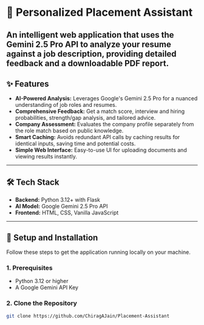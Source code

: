 # 🤖 Personalized Placement Assistant

An intelligent web application that uses the Gemini 2.5 Pro API to analyze your resume against a job description, providing detailed feedback and a downloadable PDF report.
---

## ✨ Features

* **AI-Powered Analysis:** Leverages Google's Gemini 2.5 Pro for a nuanced understanding of job roles and resumes.
* **Comprehensive Feedback:** Get a match score, interview and hiring probabilities, strength/gap analysis, and tailored advice.
* **Company Assessment:** Evaluates the company profile separately from the role match based on public knowledge.
* **Smart Caching:** Avoids redundant API calls by caching results for identical inputs, saving time and potential costs.
* **Simple Web Interface:** Easy-to-use UI for uploading documents and viewing results instantly.

---

## 🛠️ Tech Stack

* **Backend:** Python 3.12+ with Flask
* **AI Model:** Google Gemini 2.5 Pro API
* **Frontend:** HTML, CSS, Vanilla JavaScript

---

## 🚀 Setup and Installation

Follow these steps to get the application running locally on your machine.

### 1. Prerequisites

* Python 3.12 or higher
* A Google Gemini API Key

### 2. Clone the Repository

```bash
git clone https://github.com/ChiragAJain/Placement-Assistant
